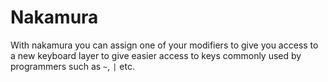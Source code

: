 # Nakamura

With nakamura you can assign one of your modifiers to give you access to a new keyboard layer to give easier access to keys commonly used by programmers such as `~`, `|` etc.
